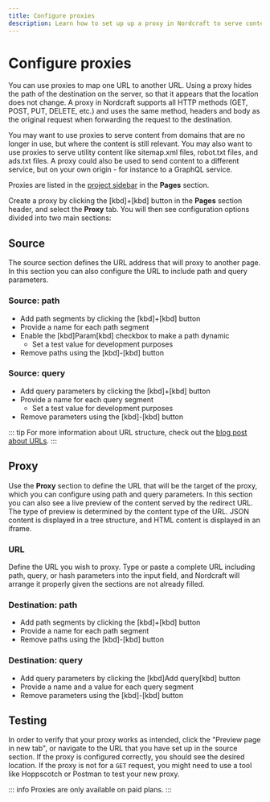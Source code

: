 ```yaml
---
title: Configure proxies
description: Learn how to set up up a proxy in Nordcraft to serve content from different domains, or serve utility files like sitemaps or robots.txt files.
---
```


# Configure proxies

You can use proxies to map one URL to another URL. Using a proxy hides the path of the destination on the server, so that it appears that the location does not change. A proxy in Nordcraft supports all HTTP methods (GET, POST, PUT, DELETE, etc.) and uses the same method, headers and body as the original request when forwarding the request to the destination.

You may want to use proxies to serve content from domains that are no longer in use, but where the content is still relevant. You may also want to use proxies to serve utility content like sitemap.xml files, robot.txt files, and ads.txt files. A proxy could also be used to send content to a different service, but on your own origin - for instance to a GraphQL service.

Proxies are listed in the [project sidebar](/the-editor/project-sidebar) in the **Pages** section.

Create a proxy by clicking the [kbd]+[kbd] button in the **Pages** section header, and select the **Proxy** tab. You will then see configuration options divided into two main sections:

## Source

The source section defines the URL address that will proxy to another page. In this section you can also configure the URL to include path and query parameters.

### Source: path

- Add path segments by clicking the [kbd]+[kbd] button
- Provide a name for each path segment
- Enable the [kbd]Param[kbd] checkbox to make a path dynamic
  - Set a test value for development purposes
- Remove paths using the [kbd]-[kbd] button

### Source: query

- Add query parameters by clicking the [kbd]+[kbd] button
- Provide a name for each query segment
  - Set a test value for development purposes
- Remove parameters using the [kbd]-[kbd] button

::: tip
For more information about URL structure, check out the [blog post about URLs](https://blog.nordcraft.com/urls-how-do-they-really-work).
:::

## Proxy

Use the **Proxy** section to define the URL that will be the target of the proxy, which you can configure using path and query parameters. In this section you can also see a live preview of the content served by the redirect URL. The type of preview is determined by the content type of the URL. JSON content is displayed in a tree structure, and HTML content is displayed in an iframe.

### URL

Define the URL you wish to proxy. Type or paste a complete URL including path, query, or hash parameters into the input field, and Nordcraft will arrange it properly given the sections are not already filled.

### Destination: path

- Add path segments by clicking the [kbd]+[kbd] button
- Provide a name for each path segment
- Remove paths using the [kbd]-[kbd] button

### Destination: query

- Add query parameters by clicking the [kbd]Add query[kbd] button
- Provide a name and a value for each query segment
- Remove parameters using the [kbd]-[kbd] button

## Testing

In order to verify that your proxy works as intended, click the "Preview page in new tab", or navigate to the URL that you have set up in the source section. If the proxy is configured correctly, you should see the desired location. If the proxy is not for a `GET` request, you might need to use a tool like Hoppscotch or Postman to test your new proxy.

::: info
Proxies are only available on paid plans.
:::
